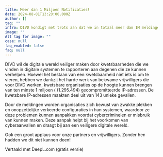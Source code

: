 ```yaml
---
title: Meer dan 1 Miljoen Notificaties!
date: 2024-08-01T13:20:00.000Z
author: []
tag: ""
intro: DIVD kondigt met trots aan dat we in totaal meer dan 1M meldingen hebben verstuurd naar kwetsbare organisaties en leveranciers! ✨🎉
image: ""
Alt tag for image: ""
case: null
faq_enabled: false
faq: null
---
```


DIVD wil de digitale wereld veiliger maken door kwetsbaarheden die we vinden in digitale systemen te rapporteren aan degenen die ze kunnen verhelpen. Hoewel het bestaan van een kwetsbaarheid niet iets is om te vieren, hebben we dankzij het harde werk van bekwame vrijwilligers die voor DIVD werken, kwetsbare organisaties op de hoogte kunnen brengen van ten minste 1 miljoen ( (1.295.494) gecompromitteerde IP-adressen. De kwetsbare IP-adressen maakten deel uit van 143 unieke gevallen.

Door de meldingen worden organisaties zich bewust van zwakke plekken en onopzettelijke verkeerde configuraties in hun systemen, waardoor ze deze problemen kunnen aanpakken voordat cybercriminelen er misbruik van kunnen maken. Deze aanpak helpt bij het voorkomen van cyberaanvallen en draagt bij aan een veiligere digitale wereld.

Ook een groot applaus voor onze partners en vrijwilligers. Zonder hen hadden we dit niet kunnen doen!

Vertaald met DeepL.com (gratis versie)
